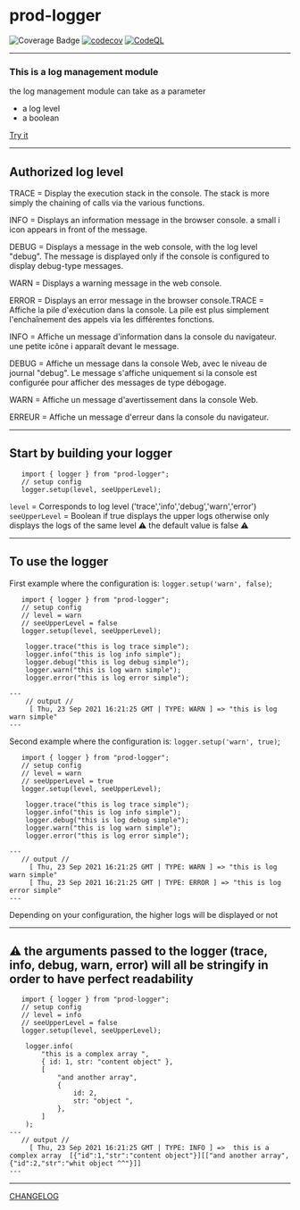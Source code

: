 # prod-logger

![Coverage Badge](https://img.shields.io/endpoint?url=https://gist.githubusercontent.com/LeonardoDaFonsecaEsteves/6efb09a5572ada0bac3126f346d76e32/raw/prod-logger__heads_main.json) [![codecov](https://codecov.io/gh/LeonardoDaFonsecaEsteves/prod-logger/branch/main/graph/badge.svg?token=5QTMF25PCI)](https://codecov.io/gh/LeonardoDaFonsecaEsteves/prod-logger) [![CodeQL](https://github.com/LeonardoDaFonsecaEsteves/prod-logger/actions/workflows/codeql-analysis.yml/badge.svg)](https://github.com/LeonardoDaFonsecaEsteves/prod-logger/actions/workflows/codeql-analysis.yml)

---

### This is a log management module

the log management module can take as a parameter

- a log level
- a boolean

[Try it](https://codesandbox.io/s/y1658?file=/src/App.js)

---

## Authorized log level

TRACE = Display the execution stack in the console. The stack is more simply the chaining of calls via the various functions.

INFO = Displays an information message in the browser console. a small i icon appears in front of the message.

DEBUG = Displays a message in the web console, with the log level "debug". The message is displayed only if the console is configured to display debug-type messages.

WARN = Displays a warning message in the web console.

ERROR = Displays an error message in the browser console.TRACE = Affiche la pile d'exécution dans la console. La pile est plus simplement l'enchaînement des appels via les différentes fonctions.

INFO = Affiche un message d'information dans la console du navigateur. une petite icône i apparaît devant le message.

DEBUG = Affiche un message dans la console Web, avec le niveau de journal "debug". Le message s'affiche uniquement si la console est configurée pour afficher des messages de type débogage.

WARN = Affiche un message d'avertissement dans la console Web.

ERREUR = Affiche un message d'erreur dans la console du navigateur.

---

## Start by building your logger

```
   import { logger } from "prod-logger";
   // setup config
   logger.setup(level, seeUpperLevel);
```

`level` = Corresponds to log level ('trace','info','debug','warn','error')
`seeUpperLevel` = Boolean if true displays the upper logs otherwise only displays the logs of the same level :warning: the default value
is false :warning:

---

## To use the logger

First example where the configuration is: `logger.setup('warn', false)`;

```
   import { logger } from "prod-logger";
   // setup config
   // level = warn
   // seeUpperLevel = false
   logger.setup(level, seeUpperLevel);

    logger.trace("this is log trace simple");
    logger.info("this is log info simple");
    logger.debug("this is log debug simple");
    logger.warn("this is log warn simple");
    logger.error("this is log error simple");

---
    // output //
     [ Thu, 23 Sep 2021 16:21:25 GMT | TYPE: WARN ] => "this is log warn simple"
---
```

Second example where the configuration is: `logger.setup('warn', true)`;

```
   import { logger } from "prod-logger";
   // setup config
   // level = warn
   // seeUpperLevel = true
   logger.setup(level, seeUpperLevel);

    logger.trace("this is log trace simple");
    logger.info("this is log info simple");
    logger.debug("this is log debug simple");
    logger.warn("this is log warn simple");
    logger.error("this is log error simple");

---
   // output //
     [ Thu, 23 Sep 2021 16:21:25 GMT | TYPE: WARN ] => "this is log warn simple"
     [ Thu, 23 Sep 2021 16:21:25 GMT | TYPE: ERROR ] => "this is log error simple"
---
```

Depending on your configuration, the higher logs will be displayed or not

---

## :warning: the arguments passed to the logger (trace, info, debug, warn, error) will all be stringify in order to have perfect readability

```
   import { logger } from "prod-logger";
   // setup config
   // level = info
   // seeUpperLevel = false
   logger.setup(level, seeUpperLevel);

    logger.info(
        "this is a complex array ",
        { id: 1, str: "content object" },
        [
            "and another array",
            {
                id: 2,
                str: "object ",
            },
        ]
    );
---
   // output //
     [ Thu, 23 Sep 2021 16:21:25 GMT | TYPE: INFO ] =>  this is a complex array  [{"id":1,"str":"content object"}][["and another array",{"id":2,"str":"whit object ^^"}]]
---
```

---

[CHANGELOG](CHANGELOG.md)
